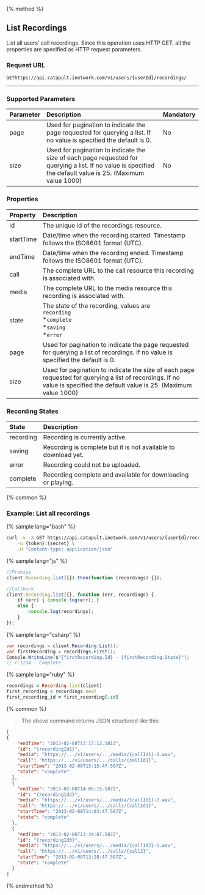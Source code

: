 {% method %}

## List Recordings
List all users' call recordings. Since this operation uses HTTP GET, all the properties are specified as HTTP request parameters.

### Request URL

<code class="get">GET</code>`https://api.catapult.inetwork.com/v1/users/{userId}/recordings/`

---

### Supported Parameters
| Parameter | Description                                                                                                                                                 | Mandatory |
|:----------|:------------------------------------------------------------------------------------------------------------------------------------------------------------|:----------|
| page      | Used for pagination to indicate the page requested for querying a list. If no value is specified the default is 0.                                          | No        |
| size      | Used for pagination to indicate the size of each page requested for querying a list. If no value is specified the default value is 25. (Maximum value 1000) | No        |

### Properties

| Property  | Description                                                                                                                                                               |
|:----------|:--------------------------------------------------------------------------------------------------------------------------------------------------------------------------|
| id        | The unique id of the recordings resource.                                                                                                                                 |
| startTime | Date/time when the recording started. Timestamp follows the ISO8601 format (UTC).                                                                                         |
| endTime   | Date/time when the recording ended. Timestamp follows the ISO8601 format (UTC).                                                                                           |
| call      | The complete URL to the call resource this recording is associated with.                                                                                                  |
| media     | The complete URL to the media resource this recording is associated with.                                                                                                 |
| state     | The state of the recording, values are <br> `recording` <br> *`complete`<br> *`saving` <br> *`error`                                                                      |
| page      | Used for pagination to indicate the page requested for querying a list of recordings. If no value is specified the default is 0.                                          |
| size      | Used for pagination to indicate the size of each page requested for querying a list of recordings. If no value is specified the default value is 25. (Maximum value 1000) |

### Recording States
| State     | Description                                                    |
|:----------|:---------------------------------------------------------------|
| recording | Recording is currently active.                                 |
| saving    | Recording is complete but it is not available to download yet. |
| error     | Recording could not be uploaded.                               |
| complete  | Recording complete and available for downloading or playing.   |

{% common %}


### Example: List all recordings

{% sample lang="bash" %}

```bash
curl -v -X GET https://api.catapult.inetwork.com/v1/users/{userId}/recordings \
	-u {token}:{secret} \
	-H "Content-type: application/json"
```

{% sample lang="js" %}


```js
//Promise
client.Recording.list({}).then(function (recordings) {});

//Callback
client.Recording.list({}, function (err, recordings) {
	if (err) { console.log(err); }
	else {
		console.log(recordings);
	}
});
```

{% sample lang="csharp" %}

```csharp
var recordings = client.Recording.List();
var firstRecording = recordings.First();
Console.WriteLine($"{firstRecording.Id} - {firstRecording.State}");
// r-1234 - Complete
```

{% sample lang="ruby" %}

```ruby
recordings = Recording.list(client)
first_recording = recordings.next
first_recording_id = first_recording[:id]
```

{% common %}


> The above command returns JSON structured like this:

```json
[
{
    "endTime": "2013-02-08T13:17:12.181Z",
    "id": "{recordingId1}",
    "media": "https://.../v1/users/.../media/{callId1}-1.wav",
    "call": "https://.../v1/users/.../calls/{callId1}",
    "startTime": "2013-02-08T13:15:47.587Z",
    "state": "complete"
  },
  {
    "endTime": "2013-02-08T14:05:15.587Z",
    "id": "{recordingId2}",
    "media": "https://.../v1/users/.../media/{callId1}-2.wav",
    "call": "https://.../v1/users/.../calls/{callId1}",
    "startTime": "2013-02-08T14:03:47.587Z",
    "state": "complete"
  },
  {
    "endTime": "2013-02-08T13:34:07.507Z",
    "id": "{recordingId3}",
    "media": "https://.../v1/users/.../media/{callId2}-1.wav",
    "call": "https://.../v1/users/.../calls/{call2}",
    "startTime": "2013-02-08T13:28:47.587Z",
    "state": "complete"
  }
]
```
{% endmethod %}
